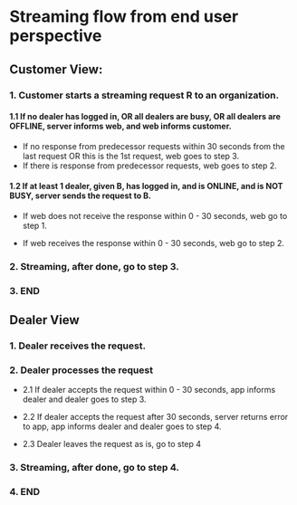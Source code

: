 # Streaming flow from end user perspective

## Customer View:

### 1. Customer starts a streaming request R to an organization.

#### 1.1 If no dealer has logged in, OR all dealers are busy, OR all dealers are OFFLINE, server informs web, and web informs customer.
-  If no response from predecessor requests within 30 seconds from the last request OR this is the 1st request, web goes to step 3.
-  If there is response from predecessor requests, web goes to step 2.

#### 1.2 If at least 1 dealer, given B, has logged in, and is ONLINE, and is NOT BUSY, server sends the request to B.

- If web does not receive the response within 0 - 30 seconds, web go to step 1.

- If web receives the response within 0 - 30 seconds, web go to step 2.


### 2. Streaming, after done, go to step 3.

### 3. END

## Dealer View

### 1. Dealer receives the request.

### 2. Dealer processes the request

- 2.1 If dealer accepts the request within 0 - 30 seconds, app informs dealer and dealer goes to step 3.

- 2.2 If dealer accepts the request after 30 seconds, server returns error to app, app informs dealer and dealer goes to step 4.

- 2.3 Dealer leaves the request as is, go to step 4

### 3. Streaming, after done, go to step 4.

### 4. END
